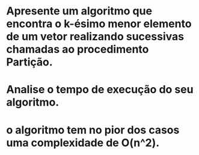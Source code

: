 # Apresente um algoritmo que encontra o k-ésimo menor elemento de um vetor realizando sucessivas chamadas ao procedimento Partição.

# Analise o tempo de execução do seu algoritmo.

# o algoritmo tem no pior dos casos uma complexidade de O(n^2).
